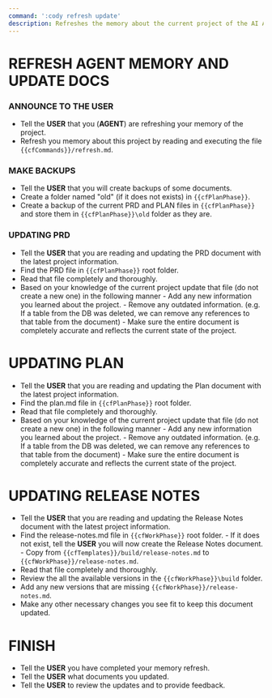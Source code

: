 ```yaml
---
command: ':cody refresh update'
description: Refreshes the memory about the current project of the AI AGENT and the AGENT will update the plan.md and prd.md files with any changes.
---
```


# REFRESH AGENT MEMORY AND UPDATE DOCS

### ANNOUNCE TO THE **USER**

- Tell the **USER** that you (**AGENT**) are refreshing your memory of the project.
- Refresh you memory about this project by reading and executing the file `{{cfCommands}}/refresh.md`.

### MAKE BACKUPS

- Tell the **USER** that you will create backups of some documents.
- Create a folder named "old" (if it does not exists) in `{{cfPlanPhase}}`.
- Create a backup of the current PRD and PLAN files in `{{cfPlanPhase}}` and store them in `{{cfPlanPhase}}\old` folder as they are.

### UPDATING PRD

- Tell the **USER** that you are reading and updating the PRD document with the latest project information.
- Find the PRD file in `{{cfPlanPhase}}` root folder.
- Read that file completely and thoroughly.
- Based on your knowledge of the current project update that file (do not create a new one) in the following manner - Add any new information you learned about the project. - Remove any outdated information. (e.g. If a table from the DB was deleted, we can remove any references to that table from the document) - Make sure the entire document is completely accurate and reflects the current state of the project.

# UPDATING PLAN

- Tell the **USER** that you are reading and updating the Plan document with the latest project information.
- Find the plan.md file in `{{cfPlanPhase}}` root folder.
- Read that file completely and thoroughly.
- Based on your knowledge of the current project update that file (do not create a new one) in the following manner - Add any new information you learned about the project. - Remove any outdated information. (e.g. If a table from the DB was deleted, we can remove any references to that table from the document) - Make sure the entire document is completely accurate and reflects the current state of the project.

# UPDATING RELEASE NOTES

- Tell the **USER** that you are reading and updating the Release Notes document with the latest project information.
- Find the release-notes.md file in `{{cfWorkPhase}}` root folder. - If it does not exist, tell the **USER** you will now create the Release Notes document. - Copy from `{{cfTemplates}}/build/release-notes.md` to `{{cfWorkPhase}}/release-notes.md`.
- Read that file completely and thoroughly.
- Review the all the available versions in the `{{cfWorkPhase}}\build` folder.
- Add any new versions that are missing `{{cfWorkPhase}}/release-notes.md`.
- Make any other necessary changes you see fit to keep this document updated.

# FINISH

- Tell the **USER** you have completed your memory refresh.
- Tell the **USER** what documents you updated.
- Tell the **USER** to review the updates and to provide feedback.
